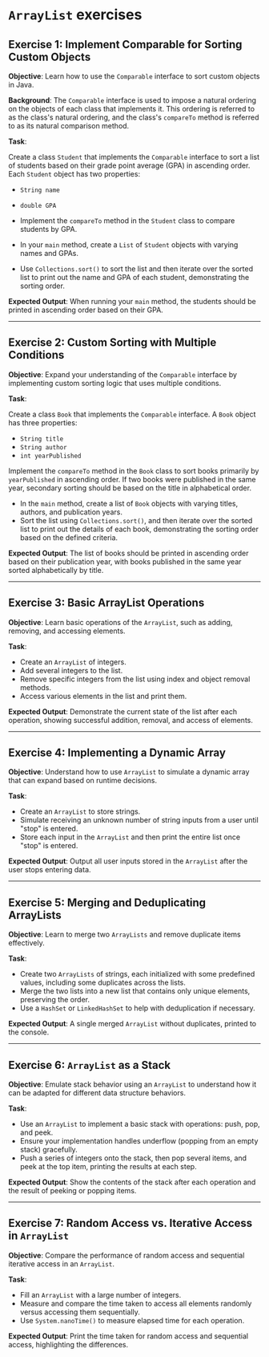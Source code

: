 # `ArrayList` exercises

## Exercise 1: Implement Comparable for Sorting Custom Objects

**Objective**: Learn how to use the `Comparable` interface to sort custom objects in Java.

**Background**: The `Comparable` interface is used to impose a natural ordering on the objects of each class that implements it.
This ordering is referred to as the class's natural ordering, and the class's `compareTo` method is referred to as its natural comparison method.

**Task**:

Create a class `Student` that implements the `Comparable` interface to sort a list of students based on their grade point average (GPA) in ascending order.
Each `Student` object has two properties:
- `String name`
- `double GPA`

- Implement the `compareTo` method in the `Student` class to compare students by GPA.
- In your `main` method, create a `List` of `Student` objects with varying names and GPAs.
- Use `Collections.sort()` to sort the list and then iterate over the sorted list to print out the name and GPA of each student, demonstrating the sorting order.

**Expected Output**: When running your `main` method, the students should be printed in ascending order based on their GPA.

---

## Exercise 2: Custom Sorting with Multiple Conditions

**Objective**: Expand your understanding of the `Comparable` interface by implementing custom sorting logic that uses multiple conditions.

**Task**:

Create a class `Book` that implements the `Comparable` interface.
A `Book` object has three properties:
- `String title`
- `String author`
- `int yearPublished`

Implement the `compareTo` method in the `Book` class to sort books primarily by `yearPublished` in ascending order.
If two books were published in the same year, secondary sorting should be based on the title in alphabetical order.

- In the `main` method, create a list of `Book` objects with varying titles, authors, and publication years.
- Sort the list using `Collections.sort()`, and then iterate over the sorted list to print out the details of each book, demonstrating the sorting order based on the defined criteria.

**Expected Output**: The list of books should be printed in ascending order based on their publication year, with books published in the same year sorted alphabetically by title.

---

## Exercise 3: Basic ArrayList Operations

**Objective**: Learn basic operations of the `ArrayList`, such as adding, removing, and accessing elements.

**Task**:

- Create an `ArrayList` of integers.
- Add several integers to the list.
- Remove specific integers from the list using index and object removal methods.
- Access various elements in the list and print them.

**Expected Output**: Demonstrate the current state of the list after each operation, showing successful addition, removal, and access of elements.

---

## Exercise 4: Implementing a Dynamic Array

**Objective**: Understand how to use `ArrayList` to simulate a dynamic array that can expand based on runtime decisions.

**Task**:

- Create an `ArrayList` to store strings.
- Simulate receiving an unknown number of string inputs from a user until "stop" is entered.
- Store each input in the `ArrayList` and then print the entire list once "stop" is entered.

**Expected Output**: Output all user inputs stored in the `ArrayList` after the user stops entering data.

---

## Exercise 5: Merging and Deduplicating ArrayLists

**Objective**: Learn to merge two `ArrayLists` and remove duplicate items effectively.

**Task**:

- Create two `ArrayLists` of strings, each initialized with some predefined values, including some duplicates across the lists.
- Merge the two lists into a new list that contains only unique elements, preserving the order.
- Use a `HashSet` or `LinkedHashSet` to help with deduplication if necessary.

**Expected Output**: A single merged `ArrayList` without duplicates, printed to the console.

---

## Exercise 6: `ArrayList` as a Stack

**Objective**: Emulate stack behavior using an `ArrayList` to understand how it can be adapted for different data structure behaviors.

**Task**:

- Use an `ArrayList` to implement a basic stack with operations: push, pop, and peek.
- Ensure your implementation handles underflow (popping from an empty stack) gracefully.
- Push a series of integers onto the stack, then pop several items, and peek at the top item, printing the results at each step.

**Expected Output**: Show the contents of the stack after each operation and the result of peeking or popping items.

---

## Exercise 7: Random Access vs. Iterative Access in `ArrayList`

**Objective**: Compare the performance of random access and sequential iterative access in an `ArrayList`.

**Task**:

- Fill an `ArrayList` with a large number of integers.
- Measure and compare the time taken to access all elements randomly versus accessing them sequentially.
- Use `System.nanoTime()` to measure elapsed time for each operation.

**Expected Output**: Print the time taken for random access and sequential access, highlighting the differences.
